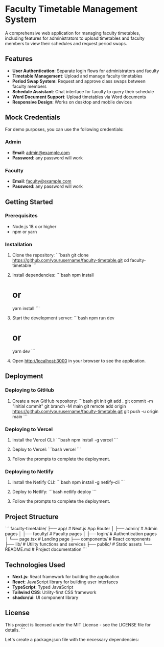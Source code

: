 # Faculty Timetable Management System

A comprehensive web application for managing faculty timetables, including features for administrators to upload timetables and faculty members to view their schedules and request period swaps.

## Features

- **User Authentication**: Separate login flows for administrators and faculty
- **Timetable Management**: Upload and manage faculty timetables
- **Period Swap System**: Request and approve class swaps between faculty members
- **Schedule Assistant**: Chat interface for faculty to query their schedule
- **Word Document Support**: Upload timetables via Word documents
- **Responsive Design**: Works on desktop and mobile devices

## Mock Credentials

For demo purposes, you can use the following credentials:

### Admin
- **Email**: admin@example.com
- **Password**: any password will work

### Faculty
- **Email**: faculty@example.com
- **Password**: any password will work

## Getting Started

### Prerequisites

- Node.js 18.x or higher
- npm or yarn

### Installation

1. Clone the repository:
   \`\`\`bash
   git clone https://github.com/yourusername/faculty-timetable.git
   cd faculty-timetable
   \`\`\`

2. Install dependencies:
   \`\`\`bash
   npm install
   # or
   yarn install
   \`\`\`

3. Start the development server:
   \`\`\`bash
   npm run dev
   # or
   yarn dev
   \`\`\`

4. Open [http://localhost:3000](http://localhost:3000) in your browser to see the application.

## Deployment

### Deploying to GitHub

1. Create a new GitHub repository:
   \`\`\`bash
   git init
   git add .
   git commit -m "Initial commit"
   git branch -M main
   git remote add origin https://github.com/yourusername/faculty-timetable.git
   git push -u origin main
   \`\`\`

### Deploying to Vercel

1. Install the Vercel CLI:
   \`\`\`bash
   npm install -g vercel
   \`\`\`

2. Deploy to Vercel:
   \`\`\`bash
   vercel
   \`\`\`

3. Follow the prompts to complete the deployment.

### Deploying to Netlify

1. Install the Netlify CLI:
   \`\`\`bash
   npm install -g netlify-cli
   \`\`\`

2. Deploy to Netlify:
   \`\`\`bash
   netlify deploy
   \`\`\`

3. Follow the prompts to complete the deployment.

## Project Structure

\`\`\`
faculty-timetable/
├── app/                  # Next.js App Router
│   ├── admin/            # Admin pages
│   ├── faculty/          # Faculty pages
│   ├── login/            # Authentication pages
│   └── page.tsx          # Landing page
├── components/           # React components
├── lib/                  # Utility functions and services
├── public/               # Static assets
└── README.md             # Project documentation
\`\`\`

## Technologies Used

- **Next.js**: React framework for building the application
- **React**: JavaScript library for building user interfaces
- **TypeScript**: Typed JavaScript
- **Tailwind CSS**: Utility-first CSS framework
- **shadcn/ui**: UI component library

## License

This project is licensed under the MIT License - see the LICENSE file for details.
\`\`\`

Let's create a package.json file with the necessary dependencies:
